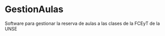 GestionAulas
============

Software para gestionar la reserva de aulas a las clases de la FCEyT de la UNSE
